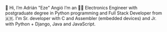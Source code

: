 👋 Hi, I’m Adrián "Eze" Angió 
I’m an 👨‍🎓 Electronics Engineer with postgraduate degree in Python programming and Full Stack Developer from 🇦🇷. I'm Sr. developer with C and Assembler (embedded devices) and Jr. with Python + Django, Java and JavaScript.

<!--
**Eze-ar/eze-ar** is a ✨ _special_ ✨ repository because its `README.md` (this file) appears on your GitHub profile.

Here are some ideas to get you started:

- 🔭 I’m currently working on ...
- 🌱 I’m currently learning ...
- 👯 I’m looking to collaborate on ...
- 🤔 I’m looking for help with ...
- 💬 Ask me about ...
- 📫 How to reach me: ...
- 😄 Pronouns: ...
- ⚡ Fun fact: ...
-->

